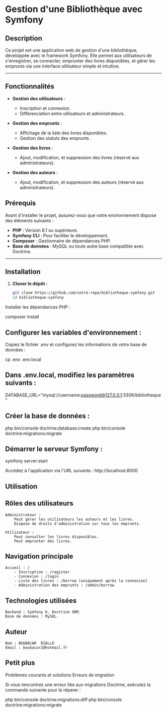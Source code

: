 # Gestion d'une Bibliothèque avec Symfony

## Description

Ce projet est une application web de gestion d'une bibliothèque, développée avec le framework Symfony. Elle permet aux utilisateurs de s'enregistrer, se connecter, emprunter des livres disponibles, et gérer les emprunts via une interface utilisateur simple et intuitive.

---

## Fonctionnalités

- **Gestion des utilisateurs** :
  - Inscription et connexion.
  - Différenciation entre utilisateurs et administrateurs.

- **Gestion des emprunts** :
  - Affichage de la liste des livres disponibles.
  - Gestion des statuts des emprunts .

- **Gestion des livres** :
  - Ajout, modification, et suppression des livres (réservé aux administrateurs).

- **Gestion des auteurs** :
  - Ajout, modification, et suppression des auteurs (réservé aux administrateurs).


## Prérequis

Avant d'installer le projet, assurez-vous que votre environnement dispose des éléments suivants :

- **PHP** : Version 8.1 ou supérieure.
- **Symfony CLI** : Pour faciliter le développement.
- **Composer** : Gestionnaire de dépendances PHP.
- **Base de données** : MySQL ou toute autre base compatible avec Doctrine.

---

## Installation

1. **Cloner le dépôt :**

   ```bash
   git clone https://github.com/votre-repo/bibliotheque-symfony.git
   cd bibliotheque-symfony
   
Installer les dépendances PHP :

composer install

## Configurer les variables d'environnement :

Copiez le fichier .env et configurez les informations de votre base de données :

cp .env .env.local

## Dans .env.local, modifiez les paramètres suivants :

DATABASE_URL="mysql://username:password@127.0.0.1:3306/bibliotheque"

## Créer la base de données :

php bin/console doctrine:database:create
php bin/console doctrine:migrations:migrate


## Démarrer le serveur Symfony :

symfony server:start

Accédez à l'application via l'URL suivante :
http://localhost:8000

## Utilisation
## Rôles des utilisateurs

    Administrateur :
        Peut gérer les utilisateurs les auteurs et les livres.
        Dispose de droits d'administration sur tous les emprunts.

    Utilisateur :
        Peut consulter les livres disponibles.
        Peut emprunter des livres.

## Navigation principale

    Accueil : /
        - Inscription : /register
        - Connexion : /login
        - Liste des livres : /borrow (uniquement après la connexion)
        - Administration des emprunts : /admin/borrow

## Technologies utilisées

    Backend : Symfony 6, Doctrine ORM.
    Base de données : MySQL.

## Auteur

    Nom : BOUBACAR  DIALLO
    Email : boubacar2@hotmail.fr

## Petit plus

Problèmes courants et solutions
Erreurs de migration

Si vous rencontrez une erreur liée aux migrations Doctrine, exécutez la commande suivante pour la réparer :

php bin/console doctrine:migrations:diff
php bin/console doctrine:migrations:migrate

